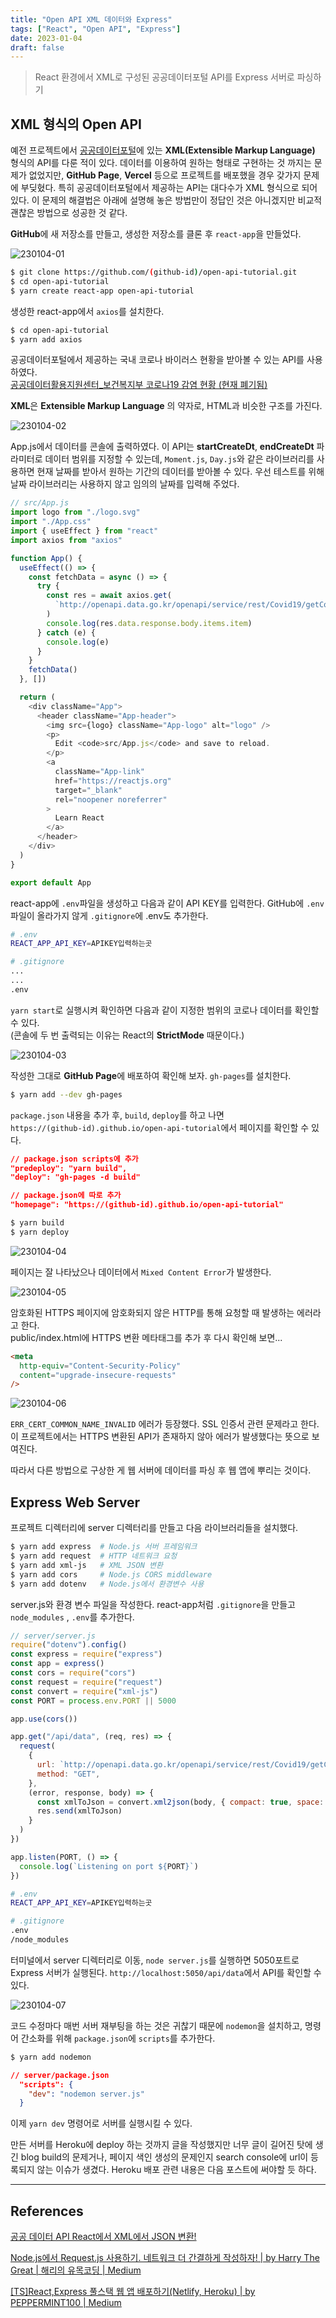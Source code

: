 ```yaml
---
title: "Open API XML 데이터와 Express"
tags: ["React", "Open API", "Express"]
date: 2023-01-04
draft: false
---
```


> React 환경에서 XML로 구성된 공공데이터포털 API를 Express 서버로 파싱하기

## XML 형식의 Open API

예전 프로젝트에서 <a href="https://www.data.go.kr" target="_blank">공공데이터포털</a>에 있는 **XML(Extensible Markup Language)** 형식의 API를 다룬 적이 있다. 데이터를 이용하여 원하는 형태로 구현하는 것 까지는 문제가 없었지만, **GitHub Page**, **Vercel** 등으로 프로젝트를 배포했을 경우 갖가지 문제에 부딪혔다. 특히 공공데이터포털에서 제공하는 API는 대다수가 XML 형식으로 되어 있다. 이 문제의 해결법은 아래에 설명해 놓은 방법만이 정답인 것은 아니겠지만 비교적 괜찮은 방법으로 성공한 것 같다.

**GitHub**에 새 저장소를 만들고, 생성한 저장소를 클론 후 `react-app`을 만들었다.

![230104-01](https://drive.google.com/uc?export=view&id=1OpR1IkM4jH3kOT94yt1rp22KIGJbcdu_)

```bash
$ git clone https://github.com/(github-id)/open-api-tutorial.git
$ cd open-api-tutorial
$ yarn create react-app open-api-tutorial
```

생성한 react-app에서 `axios`를 설치한다.

```bash
$ cd open-api-tutorial
$ yarn add axios
```

공공데이터포털에서 제공하는 국내 코로나 바이러스 현황을 받아볼 수 있는 API를 사용하였다.<br>
<a href="https://www.data.go.kr/bbs/ntc/selectNotice.do?originId=NOTICE_0000000002849" target="_blank">공공데이터활용지원센터\_보건복지부 코로나19 감염 현황 (현재 폐기됨)</a>

**XML**은 **Extensible Markup Language** 의 약자로, HTML과 비슷한 구조를 가진다.

![230104-02](https://drive.google.com/uc?export=view&id=1dFe_du1ObK_BJ4psIyiF4ONFWX8v_TA8)

App.js에서 데이터를 콘솔에 출력하였다. 이 API는 **startCreateDt**, **endCreateDt** 파라미터로 데이터 범위를 지정할 수 있는데, `Moment.js`, `Day.js`와 같은 라이브러리를 사용하면 현재 날짜를 받아서 원하는 기간의 데이터를 받아볼 수 있다. 우선 테스트를 위해 날짜 라이브러리는 사용하지 않고 임의의 날짜를 입력해 주었다.

```javascript
// src/App.js
import logo from "./logo.svg"
import "./App.css"
import { useEffect } from "react"
import axios from "axios"

function App() {
  useEffect(() => {
    const fetchData = async () => {
      try {
        const res = await axios.get(
          `http://openapi.data.go.kr/openapi/service/rest/Covid19/getCovid19InfStateJson?serviceKey=${process.env.REACT_APP_API_KEY}&pageNo=1&numOfRows=10&startCreateDt=20221212&endCreateDt=20230103`
        )
        console.log(res.data.response.body.items.item)
      } catch (e) {
        console.log(e)
      }
    }
    fetchData()
  }, [])

  return (
    <div className="App">
      <header className="App-header">
        <img src={logo} className="App-logo" alt="logo" />
        <p>
          Edit <code>src/App.js</code> and save to reload.
        </p>
        <a
          className="App-link"
          href="https://reactjs.org"
          target="_blank"
          rel="noopener noreferrer"
        >
          Learn React
        </a>
      </header>
    </div>
  )
}

export default App
```

react-app에 `.env`파일을 생성하고 다음과 같이 API KEY를 입력한다. GitHub에 `.env`파일이 올라가지 않게 `.gitignore`에 .env도 추가한다.

```bash
# .env
REACT_APP_API_KEY=APIKEY입력하는곳

# .gitignore
...
...
.env
```

`yarn start`로 실행시켜 확인하면 다음과 같이 지정한 범위의 코로나 데이터를 확인할 수 있다.<br>
(콘솔에 두 번 출력되는 이유는 React의 **StrictMode** 때문이다.)

![230104-03](https://drive.google.com/uc?export=view&id=1VGyA6pq1hE3pC5XQPMfyyr52vGoTjLHz)

작성한 그대로 **GitHub Page**에 배포하여 확인해 보자. `gh-pages`를 설치한다.

```bash
$ yarn add --dev gh-pages
```

`package.json` 내용을 추가 후, `build`, `deploy`를 하고 나면<br>
`https://(github-id).github.io/open-api-tutorial`에서 페이지를 확인할 수 있다.

```json
// package.json scripts에 추가
"predeploy": "yarn build",
"deploy": "gh-pages -d build"

// package.json에 따로 추가
"homepage": "https://(github-id).github.io/open-api-tutorial"
```

```bash
$ yarn build
$ yarn deploy
```

![230104-04](https://drive.google.com/uc?export=view&id=1u9EzciAWd7-gqjl3ZFACDYpS1P_JpzO6)

페이지는 잘 나타났으나 데이터에서 `Mixed Content Error`가 발생한다.

![230104-05](https://drive.google.com/uc?export=view&id=1VL2TJgbqegg3a7x0iEQRLaf4OdjgZxCq)

암호화된 HTTPS 페이지에 암호화되지 않은 HTTP를 통해 요청할 때 발생하는 에러라고 한다.<br>
public/index.html에 HTTPS 변환 메타태그를 추가 후 다시 확인해 보면...

```html
<meta
  http-equiv="Content-Security-Policy"
  content="upgrade-insecure-requests"
/>
```

![230104-06](https://drive.google.com/uc?export=view&id=1EC4zUEBz3_0iIZqwJNz4m5NCjvT5GSWy)

`ERR_CERT_COMMON_NAME_INVALID` 에러가 등장했다. SSL 인증서 관련 문제라고 한다. 이 프로젝트에서는 HTTPS 변환된 API가 존재하지 않아 에러가 발생했다는 뜻으로 보여진다.

따라서 다른 방법으로 구상한 게 웹 서버에 데이터를 파싱 후 웹 앱에 뿌리는 것이다.

## Express Web Server

프로젝트 디렉터리에 server 디렉터리를 만들고 다음 라이브러리들을 설치했다.

```bash
$ yarn add express  # Node.js 서버 프레임워크
$ yarn add request  # HTTP 네트워크 요청
$ yarn add xml-js   # XML JSON 변환
$ yarn add cors     # Node.js CORS middleware
$ yarn add dotenv   # Node.js에서 환경변수 사용
```

server.js와 환경 변수 파일을 작성한다. react-app처럼 `.gitignore`을 만들고 `node_modules` , `.env`를 추가한다.

```javascript
// server/server.js
require("dotenv").config()
const express = require("express")
const app = express()
const cors = require("cors")
const request = require("request")
const convert = require("xml-js")
const PORT = process.env.PORT || 5000

app.use(cors())

app.get("/api/data", (req, res) => {
  request(
    {
      url: `http://openapi.data.go.kr/openapi/service/rest/Covid19/getCovid19InfStateJson?serviceKey=${process.env.REACT_APP_API_KEY}&pageNo=1&numOfRows=10&startCreateDt=20221212&endCreateDt=20230103`,
      method: "GET",
    },
    (error, response, body) => {
      const xmlToJson = convert.xml2json(body, { compact: true, space: 4 }) // xml to json
      res.send(xmlToJson)
    }
  )
})

app.listen(PORT, () => {
  console.log(`Listening on port ${PORT}`)
})
```

```bash
# .env
REACT_APP_API_KEY=APIKEY입력하는곳

# .gitignore
.env
/node_modules
```

터미널에서 server 디렉터리로 이동, `node server.js`를 실행하면 5050포트로 Express 서버가 실행된다. `http://localhost:5050/api/data`에서 API를 확인할 수 있다.

![230104-07](https://drive.google.com/uc?export=view&id=12634ER-q49C8cllgvWrt7fyddqUX1tnb)

코드 수정마다 매번 서버 재부팅을 하는 것은 귀찮기 때문에 `nodemon`을 설치하고, 명령어 간소화를 위해 `package.json`에 `scripts`를 추가한다.

```bash
$ yarn add nodemon
```

```json
// server/package.json
  "scripts": {
    "dev": "nodemon server.js"
  }
```

이제 `yarn dev` 명령어로 서버를 실행시킬 수 있다.

만든 서버를 Heroku에 deploy 하는 것까지 글을 작성했지만 너무 글이 길어진 탓에 생긴 blog build의 문제거나, 페이지 색인 생성의 문제인지 search console에 url이 등록되지 않는 이슈가 생겼다. Heroku 배포 관련 내용은 다음 포스트에 써야할 듯 하다.

---

## References

[공공 데이터 API React에서 XML에서 JSON 변환!](https://velog.io/@vvsogi/%EA%B3%B5%EA%B3%B5-%EB%8D%B0%EC%9D%B4%ED%84%B0-API-React%EC%97%90%EC%84%9C-XML%EC%97%90%EC%84%9C-JSON-%EB%B3%80%ED%99%98)

[Node.js에서 Request.js 사용하기. 네트워크 더 간결하게 작성하자! | by Harry The Great | 해리의 유목코딩 | Medium](https://medium.com/harrythegreat/node-js%EC%97%90%EC%84%9C-request-js-%EC%82%AC%EC%9A%A9%ED%95%98%EA%B8%B0-28744c52f68d)

[[TS]React,Express 풀스택 웹 앱 배포하기(Netlify, Heroku) | by PEPPERMINT100 | Medium](https://krpeppermint100.medium.com/devops-react-express-%EC%95%B1-%EB%B0%B0%ED%8F%AC%ED%95%98%EA%B8%B0-netlify-heroku-b238e057d920)
